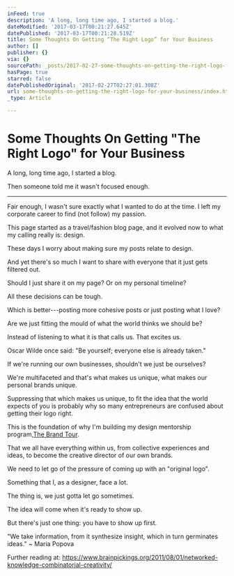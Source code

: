 ```yaml
---
inFeed: true
description: 'A long, long time ago, I started a blog.'
dateModified: '2017-03-17T00:21:27.645Z'
datePublished: '2017-03-17T00:21:28.519Z'
title: Some Thoughts On Getting “The Right Logo” for Your Business
author: []
publisher: {}
via: {}
sourcePath: _posts/2017-02-27-some-thoughts-on-getting-the-right-logo-for-your-business.md
hasPage: true
starred: false
datePublishedOriginal: '2017-02-27T02:27:01.308Z'
url: some-thoughts-on-getting-the-right-logo-for-your-business/index.html
_type: Article

---
```

# Some Thoughts On Getting "The Right Logo" for Your Business

A long, long time ago, I started a blog.

Then someone told me it wasn't focused enough.

---

Fair enough, I wasn't sure exactly what I wanted to do at the time. I left my corporate career to find (not follow) my passion.

This page started as a travel/fashion blog page, and it evolved now to what my calling really is: design.

These days I worry about making sure my posts relate to design.

And yet there's so much I want to share with everyone that it just gets filtered out.

Should I just share it on my page? Or on my personal timeline?

All these decisions can be tough.

Which is better---posting more cohesive posts or just posting what I love?

Are we just fitting the mould of what the world thinks we should be?

Instead of listening to what it is that calls us. That excites us.

Oscar Wilde once said: "Be yourself; everyone else is already taken."

If we're running our own businesses, shouldn't we just be ourselves?

We're multifaceted and that's what makes us unique, what makes our personal brands unique.

Suppressing that which makes us unique, to fit the idea that the world expects of you is probably why so many entrepreneurs are confused about getting their logo right.

This is the foundation of why I'm building my design mentorship program,[The Brand Tour][0].

That we all have everything within us, from collective experiences and ideas, to become the creative director of our own brands.

We need to let go of the pressure of coming up with an "original logo".

Something that I, as a designer, face a lot.

The thing is, we just gotta let go sometimes.

The idea will come when it's ready to show up.

But there's just one thing: you have to show up first.

"We take information, from it synthesize insight, which in turn germinates ideas." ~ Maria Popova

Further reading at: https://www.brainpickings.org/2011/08/01/networked-knowledge-combinatorial-creativity/

[0]: http://www.thebrandtour.com/ "The Brand Tour - DIY Branding Design Program & Online Course"